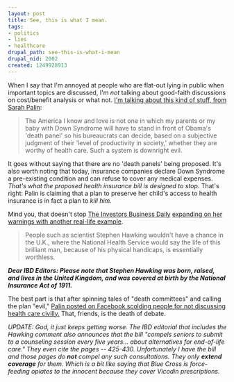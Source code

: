 ```yaml
--- 
layout: post
title: See, this is what I mean.
tags: 
- politics
- lies
- healthcare
drupal_path: see-this-is-what-i-mean
drupal_nid: 2002
created: 1249928913
---
```

When I say that I'm annoyed at people who are flat-out lying in public when important topics are discussed, I'm <em>not</em> talking about good-faith discussions on cost/benefit analysis or what not. <a href="http://www.cbsnews.com/blogs/2009/08/08/politics/politicalhotsheet/entry5226795.shtml">I'm talking about this kind of stuff, from Sarah Palin</a>:

<blockquote>The America I know and love is not one in which my parents or my baby with Down Syndrome will have to stand in front of Obama's 'death panel' so his bureaucrats can decide, based on a subjective judgment of their 'level of productivity in society,' whether they are worthy of health care. Such a system is downright evil.</blockquote>

It goes without saying that there are no 'death panels' being proposed. It's also worth noting that today, insurance companies declare Down Syndrome a pre-existing condition and can refuse to cover any medical expenses. <em>That's what the proposed health insurance bill is designed to stop.</em> That's right: Palin is claiming that a plan to preserve her child's access to health insurance is in fact a plan to <em>kill him.</em>



Mind you, that doesn't stop <a href="http://www.ibdeditorials.com/IBDArticles.aspx?id=333933006516877">The Investors Business Daily</a> <a href="http://blogs.ajc.com/jay-bookman-blog/2009/08/10/it-doesnt-take-stephen-hawking-to-figure-this-one-out/">expanding on her warnings with another real-life example</a>.

<blockquote>People such as scientist Stephen Hawking wouldn't have a chance in the U.K., where the National Health Service would say the life of this brilliant man, because of his physical handicaps, is essentially worthless.</blockquote>

<em><strong>Dear IBD Editors: Please note that Stephen Hawking was born, raised, and lives in the United Kingdom, and was covered at birth by the National Insurance Act of 1911.</strong></em>



The best part is that after spinning tales of "death committees" and calling the plan "evil," <a href="http://www.nbc26.com/global/story.asp?s=10878052">Palin posted on Facebook scolding people for not discussing health care civilly.</a> That, friends, is the death of debate.



<em>UPDATE: God, it just keeps getting worse. The IBD editorial that includes the Hawking comment also announces that the bill "compels seniors to submit to a counseling session every five years... about alternatives for end-of-life care." They even cite the pages -- 425-430. Unfortunately I have the bill and those pages do <strong>not</strong> compel any such consultations. They only <strong>extend coverage</strong> for them. Which is a bit like saying that Blue Cross is force-feeding opiates to the innocent because they cover Vicodin prescriptions.</em>
